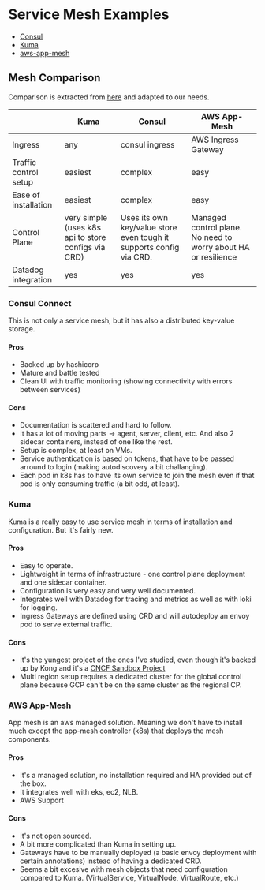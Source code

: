 # Service Mesh Examples

* [Consul](consul/README.md)
* [Kuma](kuma/README.md)
* [aws-app-mesh](aws-app-mesh/README.md)

## Mesh Comparison

Comparison is extracted from [here](https://www.toptal.com/kubernetes/service-mesh-comparison) and adapted to our needs.

| | Kuma | Consul | AWS App-Mesh |
|---|---|---|---|
| Ingress | any | consul ingress| AWS Ingress Gateway |
| Traffic control setup | easiest | complex | easy |
| Ease of installation | easiest | complex | easy |
| Control Plane | very simple (uses k8s api to store configs  via CRD) | Uses its own key/value store even tough it supports config via CRD. | Managed control plane. No need to worry about HA or resilience |
| Datadog integration | yes | yes | yes |

### Consul Connect

This is not only a service mesh, but it has also a distributed key-value storage.

#### Pros

* Backed up by hashicorp
* Mature and battle tested
* Clean UI with traffic monitoring (showing connectivity with errors between services)

#### Cons

* Documentation is scattered and hard to follow.
* It has a lot of moving parts -> agent, server, client, etc. And also 2 sidecar containers, instead of one like the rest.
* Setup is complex, at least on VMs.
* Service authentication is based on tokens, that have to be passed arround to login (making autodiscovery a bit challanging).
* Each pod in k8s has to have its own service to join the mesh even if that pod is only consuming traffic (a bit odd, at least).

### Kuma

Kuma is a really easy to use service mesh in terms of installation and configuration. But it's fairly new.

#### Pros

* Easy to operate.
* Lightweight in terms of infrastructure - one control plane deployment and one sidecar container.
* Configuration is very easy and very well documented.
* Integrates well with Datadog for tracing and metrics as well as with loki for logging.
* Ingress Gateways are defined using CRD and will autodeploy an envoy pod to serve external traffic.

#### Cons

* It's the yungest project of the ones I've studied, even though it's backed up by Kong and it's a [CNCF Sandbox Project](https://www.cncf.io/projects/kuma/)
* Multi region setup requires a dedicated cluster for the global control plane because GCP can't be on the same cluster as the regional CP.

### AWS App-Mesh

App mesh is an aws managed solution. Meaning we don't have to install much except the app-mesh controller (k8s) that deploys the mesh components.

#### Pros

* It's a managed solution, no installation required and HA provided out of the box.
* It integrates well with eks, ec2, NLB.
* AWS Support

#### Cons

* It's not open sourced.
* A bit more complicated than Kuma in setting up.
* Gateways have to be manually deployed (a basic envoy deployment with certain annotations) instead of having a dedicated CRD.
* Seems a bit excesive with mesh objects that need configuration compared to Kuma. (VirtualService, VirtualNode, VirtualRoute, etc.)
